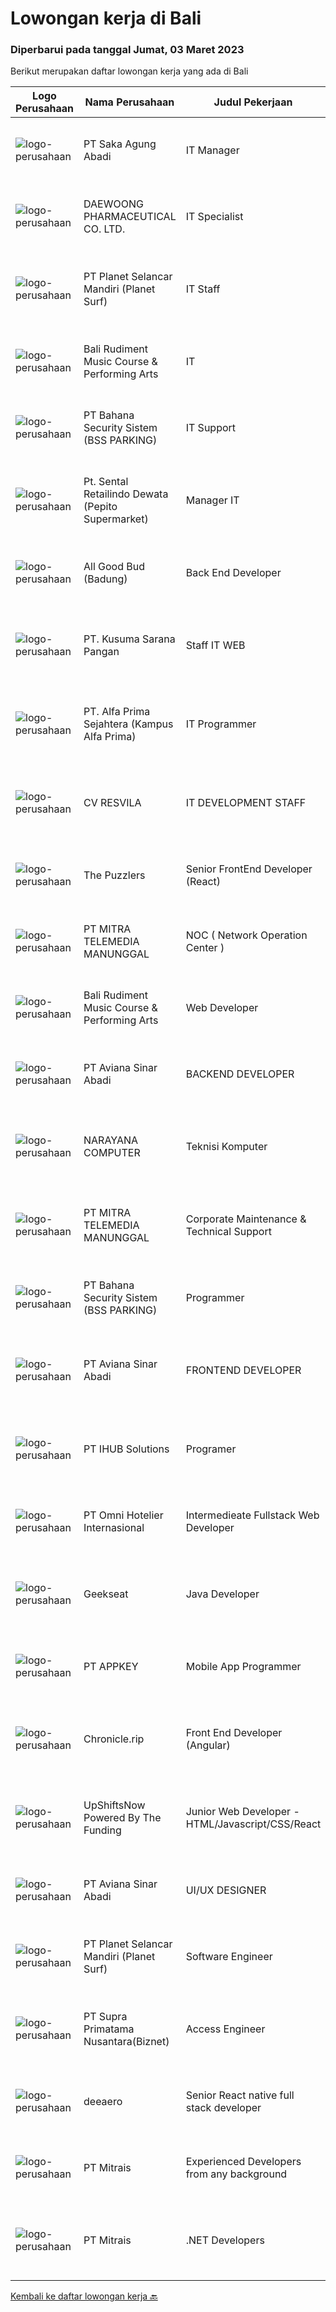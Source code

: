 
  # Lowongan kerja di Bali

  ### Diperbarui pada tanggal Jumat, 03 Maret 2023

  Berikut merupakan daftar lowongan kerja yang ada di Bali

  |Logo Perusahaan | Nama Perusahaan | Judul Pekerjaan | Gaji Pekerjaan | Lokasi | Deskripsi | Tanggal diunggah | Pranala |
  | -------------- | --------------- | --------------- | --------- | --------- | -------------- | ------- | ----------- |
  |![logo-perusahaan](https://image-service-cdn.seek.com.au/384a1db14e62f7da63b57a7ef324b876fe6c149b/ee4dce1061f3f616224767ad58cb2fc751b8d2dc)|PT Saka Agung Abadi|IT Manager|Rp. 10.000.000-Rp. 14.000.000|Denpasar|Lead large IT projects, including the design and deployment of new IT systems and services2. Monitor performance of information technology systems to...|Jumat, 03 Maret 2023|https://www.jobstreet.co.id/id/job/it-manager-4247273?token=0~4c0dfe41-5ddb-4e05-ac94-18a398764bae&sectionRank=1&jobId=jobstreet-id-job-4247273|
|![logo-perusahaan](https://image-service-cdn.seek.com.au/9f3df2afa318288585e21bae11f15c511303210e/ee4dce1061f3f616224767ad58cb2fc751b8d2dc)|DAEWOONG PHARMACEUTICAL CO. LTD.|IT Specialist|---|Bali|Responsibilities: Software, hardware, and network system’s installation, fixation, and configuration Maintain asset such as monitor, phone, cables...|Kamis, 02 Maret 2023|https://www.jobstreet.co.id/id/job/it-specialist-4245666?token=0~4c0dfe41-5ddb-4e05-ac94-18a398764bae&sectionRank=2&jobId=jobstreet-id-job-4245666|
|![logo-perusahaan](https://image-service-cdn.seek.com.au/9a17f6158932b294e24ba264a1e5b00bc07424ec/ee4dce1061f3f616224767ad58cb2fc751b8d2dc)|PT Planet Selancar Mandiri (Planet Surf)|IT Staff|---|Badung|Deskripsi Pekerjaan:1. Menyediakan pengadaan barang IT: memberikan referensi kepada user, penawaran, pengajuan dan penyerahan barang kepada user2....|Kamis, 02 Maret 2023|https://www.jobstreet.co.id/id/job/it-staff-1034687025?token=0~4c0dfe41-5ddb-4e05-ac94-18a398764bae&sectionRank=3&jobId=jobstreet-id-job-1034687025|
|![logo-perusahaan](https://i.ibb.co/sqvTCh9/112815900-stock-vector-no-image-available-icon-flat-vector.webp)|Bali Rudiment Music Course & Performing Arts|IT|---|Padang|Freshgraduate dari bidang ilmu komputer, teknologi informasi Menguasai bahasa pemrograman Memahami jaringan komputer, instalasi software dan hardware...|Kamis, 02 Maret 2023|https://www.jobstreet.co.id/id/job/it-1034842336?token=0~4c0dfe41-5ddb-4e05-ac94-18a398764bae&sectionRank=4&jobId=jobstreet-id-job-1034842336|
|![logo-perusahaan](https://i.ibb.co/sqvTCh9/112815900-stock-vector-no-image-available-icon-flat-vector.webp)|PT Bahana Security Sistem (BSS PARKING)|IT Support|---|Padang|Kualifikasi:• Pendidikan minimal D3 (Jurusan Mesin/ Elektro/ Sipil/ IT)• Mampu mengoperasikan komputer dan (Ms. Word &amp; Excel)• Menguasai sistem...|Kamis, 02 Maret 2023|https://www.jobstreet.co.id/id/job/it-support-1034859311?token=0~4c0dfe41-5ddb-4e05-ac94-18a398764bae&sectionRank=5&jobId=jobstreet-id-job-1034859311|
|![logo-perusahaan](https://i.ibb.co/sqvTCh9/112815900-stock-vector-no-image-available-icon-flat-vector.webp)|Pt. Sental Retailindo Dewata (Pepito Supermarket)|Manager IT|---|Kuta|Merencanakan strategi implementasi atas kebijakan perusahaanMemastikan semua sistem IT dapat berjalan dengan lancarMemonitor pelaksanaan strategi dan...|Kamis, 02 Maret 2023|https://www.jobstreet.co.id/id/job/manager-it-1034914751?token=0~4c0dfe41-5ddb-4e05-ac94-18a398764bae&sectionRank=6&jobId=jobstreet-id-job-1034914751|
|![logo-perusahaan](https://image-service-cdn.seek.com.au/4c07254eccbd8782f9485256aa2ca267feeda9ff/ee4dce1061f3f616224767ad58cb2fc751b8d2dc)|All Good Bud (Badung)|Back End Developer|Rp. 5.000.000-Rp. 10.000.000|Badung|Job Description: Build Database &amp; API for website &amp; Mobile App Database &amp; API Maintenance Create Function &amp; Deploy to Server...|Kamis, 02 Maret 2023|https://www.jobstreet.co.id/id/job/back-end-developer-4234307?token=0~4c0dfe41-5ddb-4e05-ac94-18a398764bae&sectionRank=7&jobId=jobstreet-id-job-4234307|
|![logo-perusahaan](https://i.ibb.co/sqvTCh9/112815900-stock-vector-no-image-available-icon-flat-vector.webp)|PT. Kusuma Sarana Pangan|Staff IT WEB|---|Bali|PT. KUSUMA SARANA PANGANPenempatan di : TabananDeskripsi Pekerjaan : Melakukan analisa terkait pengembangan sistem situs web / aplikasi dan Melakukan...|Kamis, 02 Maret 2023|https://www.jobstreet.co.id/id/job/staff-it-web-1034797413?token=0~4c0dfe41-5ddb-4e05-ac94-18a398764bae&sectionRank=8&jobId=jobstreet-id-job-1034797413|
|![logo-perusahaan](https://i.ibb.co/sqvTCh9/112815900-stock-vector-no-image-available-icon-flat-vector.webp)|PT. Alfa Prima Sejahtera (Kampus Alfa Prima)|IT Programmer|---|Bali|KAPAN TERAKHIR KALI ANDA MERASA BENAR-BENAR BAHAGIA DALAM BEKERJA?Ayo seru-seruan bareng kami di Alfa Prima. Sebuah Lembaga  Pendidikan yang sedang...|Kamis, 02 Maret 2023|https://www.jobstreet.co.id/id/job/it-programmer-1034957002?token=0~4c0dfe41-5ddb-4e05-ac94-18a398764bae&sectionRank=9&jobId=jobstreet-id-job-1034957002|
|![logo-perusahaan](https://i.ibb.co/sqvTCh9/112815900-stock-vector-no-image-available-icon-flat-vector.webp)|CV RESVILA|IT DEVELOPMENT STAFF|---|Bali|Paham Struktur dan Algoritma pemrograman Mengerti Software Development Lifecycle (SDLC) Software Security Memahami Framework React JS, React Native,...|Kamis, 02 Maret 2023|https://www.jobstreet.co.id/id/job/it-development-staff-1034623978?token=0~4c0dfe41-5ddb-4e05-ac94-18a398764bae&sectionRank=10&jobId=jobstreet-id-job-1034623978|
|![logo-perusahaan](https://image-service-cdn.seek.com.au/47c129f531c0b43edb38afa0bd486e2e7578054d/ee4dce1061f3f616224767ad58cb2fc751b8d2dc)|The Puzzlers|Senior FrontEnd Developer (React)|Rp. 18.000.000-Rp. 35.000.000|Kuta|The Puzzlers is a high-end digital agency with the HQ in Berlin, Germany. For our office in Bali we're seeking a senior frontend developer (React).Are...|Kamis, 02 Maret 2023|https://www.jobstreet.co.id/id/job/senior-frontend-developer-react-4232938?token=0~4c0dfe41-5ddb-4e05-ac94-18a398764bae&sectionRank=11&jobId=jobstreet-id-job-4232938|
|![logo-perusahaan](https://image-service-cdn.seek.com.au/16c862207f96b3f370f64d8b44491152321c7aac/ee4dce1061f3f616224767ad58cb2fc751b8d2dc)|PT MITRA TELEMEDIA MANUNGGAL|NOC ( Network Operation Center )|---|Bali|NOC Duties and Responsibilities: - Monitoring IT &amp; networking infrastructure through a monitoring dashboard- Execute BAU activities- Daily report,...|Kamis, 02 Maret 2023|https://www.jobstreet.co.id/id/job/noc-network-operation-center-1034745665?token=0~4c0dfe41-5ddb-4e05-ac94-18a398764bae&sectionRank=12&jobId=jobstreet-id-job-1034745665|
|![logo-perusahaan](https://i.ibb.co/sqvTCh9/112815900-stock-vector-no-image-available-icon-flat-vector.webp)|Bali Rudiment Music Course & Performing Arts|Web Developer|---|Padang|Freshgraduate dari bidang ilmu komputer, teknologi informasi  Menguasai bahasa pemrograman Memahami jaringan komputer, instalasi software dan hardware...|Kamis, 02 Maret 2023|https://www.jobstreet.co.id/id/job/web-developer-1034842344?token=0~4c0dfe41-5ddb-4e05-ac94-18a398764bae&sectionRank=13&jobId=jobstreet-id-job-1034842344|
|![logo-perusahaan](https://image-service-cdn.seek.com.au/0243ad14f60f27322e02b60463d133b6b8fb5d11/ee4dce1061f3f616224767ad58cb2fc751b8d2dc)|PT Aviana Sinar Abadi|BACKEND DEVELOPER|Rp. 7.000.000-Rp. 10.000.000|Denpasar|Responsibilities : Create new program and modification as required by business unit Prepare system solution on root cause as preventive action Create...|Kamis, 02 Maret 2023|https://www.jobstreet.co.id/id/job/backend-developer-4245789?token=0~4c0dfe41-5ddb-4e05-ac94-18a398764bae&sectionRank=14&jobId=jobstreet-id-job-4245789|
|![logo-perusahaan](https://i.ibb.co/sqvTCh9/112815900-stock-vector-no-image-available-icon-flat-vector.webp)|NARAYANA COMPUTER|Teknisi Komputer|---|Denpasar|Dibutuhkan Teknisi KomputerKualifikasi : Minimal lulusan STM/Sederajat Pengalaman tidak diutamakan Jujur, disiplin dan tanggung jawab dalam bekerja...|Jumat, 03 Maret 2023|https://www.jobstreet.co.id/id/job/teknisi-komputer-4247206?token=0~4c0dfe41-5ddb-4e05-ac94-18a398764bae&sectionRank=15&jobId=jobstreet-id-job-4247206|
|![logo-perusahaan](https://image-service-cdn.seek.com.au/16c862207f96b3f370f64d8b44491152321c7aac/ee4dce1061f3f616224767ad58cb2fc751b8d2dc)|PT MITRA TELEMEDIA MANUNGGAL|Corporate Maintenance & Technical Support|---|Bali|Tugas Dan Tanggung Jawab Corporate Maintenance &amp; Technical Support:- Melakukan Troubleshooting onsite terhadap permasalahan/kendala yang dialami...|Kamis, 02 Maret 2023|https://www.jobstreet.co.id/id/job/corporate-maintenance-technical-support-1034745788?token=0~4c0dfe41-5ddb-4e05-ac94-18a398764bae&sectionRank=16&jobId=jobstreet-id-job-1034745788|
|![logo-perusahaan](https://i.ibb.co/sqvTCh9/112815900-stock-vector-no-image-available-icon-flat-vector.webp)|PT Bahana Security Sistem (BSS PARKING)|Programmer|---|Padang|Kualifikasi: Pria/WanitaKomunikatif, dapat bekerja dalam Team &amp; IndividuPendidikan minimal D3 (Jurusan Teknik Informatika / Sistem Informasi/...|Kamis, 02 Maret 2023|https://www.jobstreet.co.id/id/job/programmer-1034825163?token=0~4c0dfe41-5ddb-4e05-ac94-18a398764bae&sectionRank=17&jobId=jobstreet-id-job-1034825163|
|![logo-perusahaan](https://image-service-cdn.seek.com.au/0243ad14f60f27322e02b60463d133b6b8fb5d11/ee4dce1061f3f616224767ad58cb2fc751b8d2dc)|PT Aviana Sinar Abadi|FRONTEND DEVELOPER|Rp. 7.000.000-Rp. 9.800.000|Bali|FRONTEND DEVELOPERResponsibilities : Develop functional and sustainable applications with clean codes Develop new user facing features React.js...|Kamis, 02 Maret 2023|https://www.jobstreet.co.id/id/job/frontend-developer-4245776?token=0~4c0dfe41-5ddb-4e05-ac94-18a398764bae&sectionRank=18&jobId=jobstreet-id-job-4245776|
|![logo-perusahaan](https://i.ibb.co/sqvTCh9/112815900-stock-vector-no-image-available-icon-flat-vector.webp)|PT IHUB Solutions|Programer|---|Bali|Tugas dan tanggung jawab : Melakukan perencanaan dan merancang struktur hingga tampilan program Melakukan coding atau menulis kode program Menulis...|Kamis, 02 Maret 2023|https://www.jobstreet.co.id/id/job/programer-1034729278?token=0~4c0dfe41-5ddb-4e05-ac94-18a398764bae&sectionRank=19&jobId=jobstreet-id-job-1034729278|
|![logo-perusahaan](https://i.ibb.co/sqvTCh9/112815900-stock-vector-no-image-available-icon-flat-vector.webp)|PT Omni Hotelier Internasional|Intermedieate Fullstack Web Developer|---|Bali|Pendidikan minimal SMK/D1 (sederajat) jurusan Informatika &amp; RPL Memahami / menguasai PHP (laravel &amp; framework sejenis), Vue js &amp; React js...|Kamis, 02 Maret 2023|https://www.jobstreet.co.id/id/job/intermedieate-fullstack-web-developer-1034593954?token=0~4c0dfe41-5ddb-4e05-ac94-18a398764bae&sectionRank=20&jobId=jobstreet-id-job-1034593954|
|![logo-perusahaan](https://image-service-cdn.seek.com.au/a94166d692fda70a364e9d5191d7ced8a65f1597/ee4dce1061f3f616224767ad58cb2fc751b8d2dc)|Geekseat|Java Developer|---|Denpasar|As a Full Stack (Java) Developer you will be responsible for designing, building, maintaining, testing, and debugging our applications technology. You...|Kamis, 02 Maret 2023|https://www.jobstreet.co.id/id/job/java-developer-4226359?token=0~4c0dfe41-5ddb-4e05-ac94-18a398764bae&sectionRank=21&jobId=jobstreet-id-job-4226359|
|![logo-perusahaan](https://image-service-cdn.seek.com.au/afad074b12a760e2a687b95035dbd9fe5938cb52/ee4dce1061f3f616224767ad58cb2fc751b8d2dc)|PT APPKEY|Mobile App Programmer|Rp. 3.000.000-Rp. 4.200.000|Denpasar|PERSYARATAN: Menguasai teknologi pemrograman aplikasi mobile seperti Flutter, Java/Kotlin, iOS programming dan lain-lain. Pengalaman 1 tahun...|Kamis, 02 Maret 2023|https://www.jobstreet.co.id/id/job/mobile-app-programmer-4245530?token=0~4c0dfe41-5ddb-4e05-ac94-18a398764bae&sectionRank=22&jobId=jobstreet-id-job-4245530|
|![logo-perusahaan](https://image-service-cdn.seek.com.au/54d704f55a597b1421c2fa80146242efd1397131/ee4dce1061f3f616224767ad58cb2fc751b8d2dc)|Chronicle.rip|Front End Developer (Angular)|---|Bali|Do you love a good challenge? Are you a creative thinker who's always looking for new and innovative ways to solve problems? Then Chronicle might be...|Selasa, 28 Februari 2023|https://www.jobstreet.co.id/id/job/front-end-developer-angular-4243532?token=0~4c0dfe41-5ddb-4e05-ac94-18a398764bae&sectionRank=23&jobId=jobstreet-id-job-4243532|
|![logo-perusahaan](https://i.ibb.co/sqvTCh9/112815900-stock-vector-no-image-available-icon-flat-vector.webp)|UpShiftsNow Powered By The Funding|Junior Web Developer - HTML/Javascript/CSS/React|---|Bali|-&gt; Are you a keen developer willing to work hard and gain a lot of experience?-&gt; Eager to learn and grow in a fast-paced equal opportunity...|Kamis, 02 Maret 2023|https://www.jobstreet.co.id/id/job/junior-web-developer-html-javascript-css-react-1034957038?token=0~4c0dfe41-5ddb-4e05-ac94-18a398764bae&sectionRank=24&jobId=jobstreet-id-job-1034957038|
|![logo-perusahaan](https://image-service-cdn.seek.com.au/0243ad14f60f27322e02b60463d133b6b8fb5d11/ee4dce1061f3f616224767ad58cb2fc751b8d2dc)|PT Aviana Sinar Abadi|UI/UX DESIGNER|Rp. 7.000.000-Rp. 9.800.000|Denpasar|What You’ll Be Doing*Work closely with Product and Developer team to collectively define the users’ problem, Design and formulate solutions in any...|Kamis, 02 Maret 2023|https://www.jobstreet.co.id/id/job/ui-ux-designer-4245764?token=0~4c0dfe41-5ddb-4e05-ac94-18a398764bae&sectionRank=25&jobId=jobstreet-id-job-4245764|
|![logo-perusahaan](https://image-service-cdn.seek.com.au/9a17f6158932b294e24ba264a1e5b00bc07424ec/ee4dce1061f3f616224767ad58cb2fc751b8d2dc)|PT Planet Selancar Mandiri (Planet Surf)|Software Engineer|---|Badung|Requirements : Bachelor of Computer Science/Information System Minimum has one year of working experience in software engineering Ability to work...|Kamis, 02 Maret 2023|https://www.jobstreet.co.id/id/job/software-engineer-1034745994?token=0~4c0dfe41-5ddb-4e05-ac94-18a398764bae&sectionRank=26&jobId=jobstreet-id-job-1034745994|
|![logo-perusahaan](https://image-service-cdn.seek.com.au/1033d36f751f076cfdd637ed0acbcbf8508866ec/ee4dce1061f3f616224767ad58cb2fc751b8d2dc)|PT Supra Primatama Nusantara(Biznet)|Access Engineer|---|Bali|Tanggung Jawab: Melakukan aktivitas instalasi dan aktivasi kepada langganan. Memberikan dukungan teknis kepada pelanggan melalui pemecahan masalah...|Minggu, 26 Februari 2023|https://www.jobstreet.co.id/id/job/access-engineer-4229830?token=0~4c0dfe41-5ddb-4e05-ac94-18a398764bae&sectionRank=27&jobId=jobstreet-id-job-4229830|
|![logo-perusahaan](https://i.ibb.co/sqvTCh9/112815900-stock-vector-no-image-available-icon-flat-vector.webp)|deeaero|Senior React native full stack developer|---|Gianyar|Job vacancy:Need it urgently a Senior React native full stack developer,.located work in Gianyar, Bali.Requirements:- Max age 35 years old.- Excellent...|Kamis, 02 Maret 2023|https://www.jobstreet.co.id/id/job/senior-react-native-full-stack-developer-1034669806?token=0~4c0dfe41-5ddb-4e05-ac94-18a398764bae&sectionRank=28&jobId=jobstreet-id-job-1034669806|
|![logo-perusahaan](https://image-service-cdn.seek.com.au/969b0c47f133a1e0155056a5d964c63953dd6304/ee4dce1061f3f616224767ad58cb2fc751b8d2dc)|PT Mitrais|Experienced Developers from any background|---|Bali|Build your Career with Mitrais ! We're looking for experienced Software Engineers from any background to be part of our team. What will you be doing? ...|Selasa, 28 Februari 2023|https://www.jobstreet.co.id/id/job/experienced-developers-from-any-background-4221398?token=0~4c0dfe41-5ddb-4e05-ac94-18a398764bae&sectionRank=29&jobId=jobstreet-id-job-4221398|
|![logo-perusahaan](https://image-service-cdn.seek.com.au/969b0c47f133a1e0155056a5d964c63953dd6304/ee4dce1061f3f616224767ad58cb2fc751b8d2dc)|PT Mitrais|.NET Developers|---|Denpasar|Build your Career with Mitrais! We're looking for experienced .NET Software Engineers to be part of our team. What will you be doing?  Coding...|Selasa, 28 Februari 2023|https://www.jobstreet.co.id/id/job/.net-developers-4221405?token=0~4c0dfe41-5ddb-4e05-ac94-18a398764bae&sectionRank=30&jobId=jobstreet-id-job-4221405|


  [Kembali ke daftar lowongan kerja 🔙](../README.md#daftar-lowongan-kerja)
  